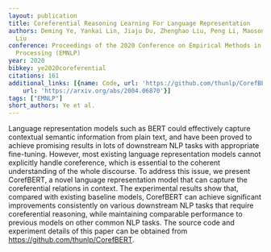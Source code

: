 ```yaml
---
layout: publication
title: Coreferential Reasoning Learning For Language Representation
authors: Deming Ye, Yankai Lin, Jiaju Du, Zhenghao Liu, Peng Li, Maosong Sun, Zhiyuan
  Liu
conference: Proceedings of the 2020 Conference on Empirical Methods in Natural Language
  Processing (EMNLP)
year: 2020
bibkey: ye2020coreferential
citations: 161
additional_links: [{name: Code, url: 'https://github.com/thunlp/CorefBERT'}, {name: Paper,
    url: 'https://arxiv.org/abs/2004.06870'}]
tags: ["EMNLP"]
short_authors: Ye et al.
---
```

Language representation models such as BERT could effectively capture
contextual semantic information from plain text, and have been proved to
achieve promising results in lots of downstream NLP tasks with appropriate
fine-tuning. However, most existing language representation models cannot
explicitly handle coreference, which is essential to the coherent understanding
of the whole discourse. To address this issue, we present CorefBERT, a novel
language representation model that can capture the coreferential relations in
context. The experimental results show that, compared with existing baseline
models, CorefBERT can achieve significant improvements consistently on various
downstream NLP tasks that require coreferential reasoning, while maintaining
comparable performance to previous models on other common NLP tasks. The source
code and experiment details of this paper can be obtained from
https://github.com/thunlp/CorefBERT.